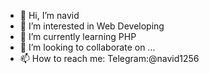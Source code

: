 - 👋 Hi, I’m navid
- 👀 I’m interested in Web Developing
- 🌱 I’m currently learning PHP
- 💞️ I’m looking to collaborate on ...
- 📫 How to reach me: Telegram:@navid1256 

<!---
navid1256/navid1256 is a ✨ special ✨ repository because its `README.md` (this file) appears on your GitHub profile.
You can click the Preview link to take a look at your changes.
--->
